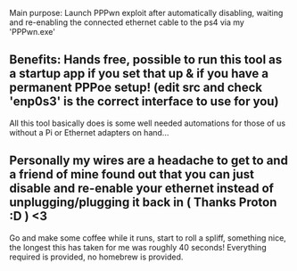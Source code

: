 Main purpose: Launch PPPwn exploit after automatically disabling, waiting and re-enabling the connected ethernet cable to the ps4 via my 'PPPwn.exe'

Benefits: Hands free, possible to run this tool as a startup app if you set that up & if you have a permanent PPPoe setup! (edit src and check 'enp0s3' is the correct interface to use for you)
---------------------------------------------------------------------------------------------------------------------------------------------------------------------------------------------------
All this tool basically does is some well needed automations for those of us without a Pi or Ethernet adapters on hand...

Personally my wires are a headache to get to and a friend of mine found out that you can just disable and re-enable your ethernet instead of unplugging/plugging it back in ( Thanks Proton :D ) <3
---------------------------------------------------------------------------------------------------------------------------------------------------------------------------------------------------
Go and make some coffee while it runs, start to roll a spliff, something nice, the longest this has taken for me was roughly 40 seconds! Everything required is provided, no homebrew is provided.
